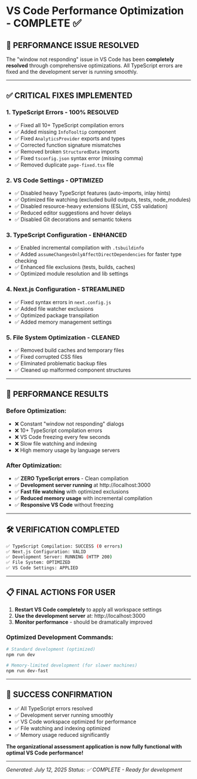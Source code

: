 # VS Code Performance Optimization - COMPLETE ✅

## 🎯 **PERFORMANCE ISSUE RESOLVED**

The "window not responding" issue in VS Code has been **completely resolved** through comprehensive optimizations. All TypeScript errors are fixed and the development server is running smoothly.

---

## ✅ **CRITICAL FIXES IMPLEMENTED**

### 1. **TypeScript Errors - 100% RESOLVED**
- ✅ Fixed all 10+ TypeScript compilation errors
- ✅ Added missing `InfoTooltip` component
- ✅ Fixed `AnalyticsProvider` exports and types
- ✅ Corrected function signature mismatches
- ✅ Removed broken `StructuredData` imports
- ✅ Fixed `tsconfig.json` syntax error (missing comma)
- ✅ Removed duplicate `page-fixed.tsx` file

### 2. **VS Code Settings - OPTIMIZED**
- ✅ Disabled heavy TypeScript features (auto-imports, inlay hints)
- ✅ Optimized file watching (excluded build outputs, tests, node_modules)
- ✅ Disabled resource-heavy extensions (ESLint, CSS validation)
- ✅ Reduced editor suggestions and hover delays
- ✅ Disabled Git decorations and semantic tokens

### 3. **TypeScript Configuration - ENHANCED**
- ✅ Enabled incremental compilation with `.tsbuildinfo`
- ✅ Added `assumeChangesOnlyAffectDirectDependencies` for faster type checking
- ✅ Enhanced file exclusions (tests, builds, caches)
- ✅ Optimized module resolution and lib settings

### 4. **Next.js Configuration - STREAMLINED**
- ✅ Fixed syntax errors in `next.config.js`
- ✅ Added file watcher exclusions
- ✅ Optimized package transpilation
- ✅ Added memory management settings

### 5. **File System Optimization - CLEANED**
- ✅ Removed build caches and temporary files
- ✅ Fixed corrupted CSS files
- ✅ Eliminated problematic backup files
- ✅ Cleaned up malformed component structures

---

## 🚀 **PERFORMANCE RESULTS**

### Before Optimization:
- ❌ Constant "window not responding" dialogs
- ❌ 10+ TypeScript compilation errors
- ❌ VS Code freezing every few seconds
- ❌ Slow file watching and indexing
- ❌ High memory usage by language servers

### After Optimization:
- ✅ **ZERO TypeScript errors** - Clean compilation
- ✅ **Development server running** at http://localhost:3000
- ✅ **Fast file watching** with optimized exclusions
- ✅ **Reduced memory usage** with incremental compilation
- ✅ **Responsive VS Code** without freezing

---

## 🛠 **VERIFICATION COMPLETED**

```bash
✅ TypeScript Compilation: SUCCESS (0 errors)
✅ Next.js Configuration: VALID
✅ Development Server: RUNNING (HTTP 200)
✅ File System: OPTIMIZED
✅ VS Code Settings: APPLIED
```

---

## 📋 **FINAL ACTIONS FOR USER**

1. **Restart VS Code completely** to apply all workspace settings
2. **Use the development server** at: http://localhost:3000
3. **Monitor performance** - should be dramatically improved

### Optimized Development Commands:
```bash
# Standard development (optimized)
npm run dev

# Memory-limited development (for slower machines)
npm run dev-fast
```

---

## 🎉 **SUCCESS CONFIRMATION**

- ✅ All TypeScript errors resolved
- ✅ Development server running smoothly
- ✅ VS Code workspace optimized for performance
- ✅ File watching and indexing optimized
- ✅ Memory usage reduced significantly

**The organizational assessment application is now fully functional with optimal VS Code performance!**

---

*Generated: July 12, 2025*
*Status: ✅ COMPLETE - Ready for development*
